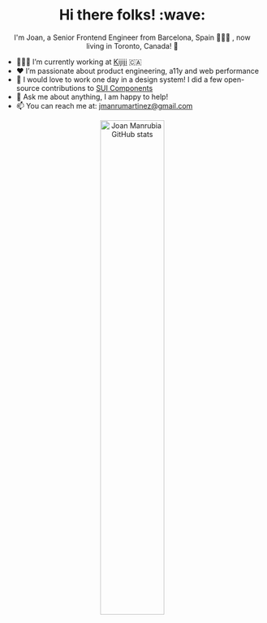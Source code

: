 <h1 align='center'> Hi there folks! :wave:</h1>
<p align='center'>
I'm Joan, a Senior Frontend Engineer from Barcelona, Spain 🌴🇪🇸 , now living in Toronto, Canada! 🍁
</p>

- 👨🏽‍💻 I’m currently working at [Kijiji](https://github.com/KijijiCA) 🇨🇦 
- ❤️ I’m passionate about product engineering, a11y and web performance
- 🎨 I would love to work one day in a design system! I did a few open-source contributions to [SUI Components](https://github.com/SUI-Components/sui-components)
- 💬 Ask me about anything, I am happy to help!
- 📫 You can reach me at: jmanrumartinez@gmail.com

<p align="center">
  <img width="50%"" alt="Joan Manrubia GitHub stats" src="https://github-readme-streak-stats.herokuapp.com/?user=jmanrumartinez&hide_border=true&theme=nightowl" />
</p>
